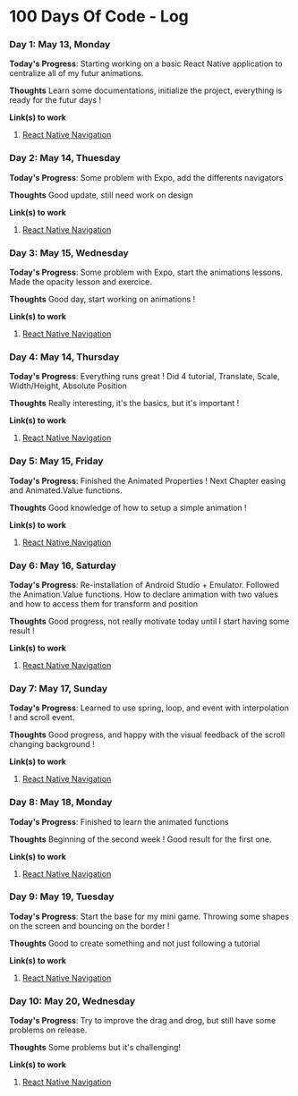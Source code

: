 # 100 Days Of Code - Log

### Day 1: May 13, Monday

**Today's Progress**: Starting working on a basic React Native application to centralize all of my futur animations.

**Thoughts** Learn some documentations, initialize the project, everything is ready for the futur days !

**Link(s) to work**
1. [React Native Navigation](https://reactnavigation.org/docs/en/hello-react-navigation.html)

### Day 2: May 14, Thuesday

**Today's Progress**: Some problem with Expo, add the differents navigators

**Thoughts** Good update, still need work on design

**Link(s) to work**
1. [React Native Navigation](https://reactnavigation.org/docs/en/hello-react-navigation.html)

### Day 3: May 15, Wednesday

**Today's Progress**: Some problem with Expo, start the animations lessons. Made the opacity lesson and exercice.

**Thoughts** Good day, start working on animations !

**Link(s) to work**
1. [React Native Navigation](https://reactnativeanimations.com)

### Day 4: May 14, Thursday

**Today's Progress**: Everything runs great ! Did 4 tutorial, Translate, Scale, Width/Height, Absolute Position

**Thoughts** Really interesting, it's the basics, but it's important !

**Link(s) to work**
1. [React Native Navigation](https://reactnativeanimations.com)

### Day 5: May 15, Friday

**Today's Progress**: Finished the Animated Properties ! Next Chapter easing and Animated.Value functions.

**Thoughts** Good knowledge of how to setup a simple animation !

**Link(s) to work**
1. [React Native Navigation](https://reactnativeanimations.com)

### Day 6: May 16, Saturday

**Today's Progress**: Re-installation of Android Studio + Emulator. Followed the Animation.Value functions. How to declare animation with two values and how to access them for transform and position

**Thoughts** Good progress, not really motivate today until I start having some result !

**Link(s) to work**
1. [React Native Navigation](https://reactnativeanimations.com)

### Day 7: May 17, Sunday

**Today's Progress**: Learned to use spring, loop, and event with interpolation ! and scroll event.

**Thoughts** Good progress, and happy with the visual feedback of the scroll changing background !

**Link(s) to work**
1. [React Native Navigation](https://reactnativeanimations.com)

### Day 8: May 18, Monday

**Today's Progress**: Finished to learn the animated functions

**Thoughts** Beginning of the second week ! Good result for the first one.

**Link(s) to work**
1. [React Native Navigation](https://reactnativeanimations.com)

### Day 9: May 19, Tuesday

**Today's Progress**: Start the base for my mini game. Throwing some shapes on the screen and bouncing on the border !

**Thoughts** Good to create something and not just following a tutorial

**Link(s) to work**
1. [React Native Navigation](https://reactnativeanimations.com)

### Day 10: May 20, Wednesday

**Today's Progress**: Try to improve the drag and drog, but still have some problems on release.

**Thoughts** Some problems but it's challenging! 

**Link(s) to work**
1. [React Native Navigation](https://reactnativeanimations.com)







